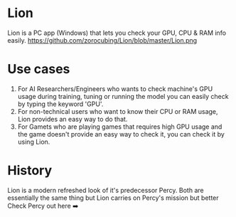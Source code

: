# Lion
Lion is a PC app (Windows) that lets you check your GPU, CPU &amp; RAM info easily.
https://github.com/zorocubing/Lion/blob/master/Lion.png
# Use cases
1. For AI Researchers/Engineers who wants to check machine's GPU usage during training, tuning or running the model you can easily check by typing the keyword 'GPU'.
2. For non-technical users who want to know their CPU or RAM usage, Lion provides an easy way to do that.
3. For Gamets who are playing games that requires high GPU usage and the game doesn't provide an easy way to check it, you can check it by using Lion.

# History
Lion is a modern refreshed look of it's predecessor Percy. Both are essentially the same thing but Lion carries on Percy's mission but better
Check Percy out here ➡️ 